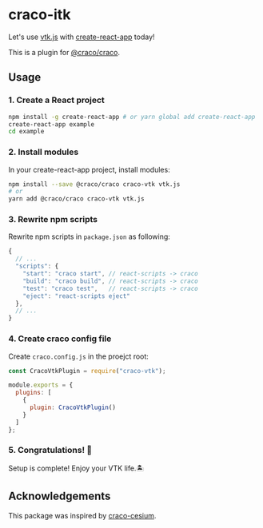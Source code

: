 # craco-itk

Let's use [vtk.js](https://kitware.github.io/vtk-js/index.html) with [create-react-app](https://github.com/facebook/create-react-app) today!

This is a plugin for [@craco/craco](https://github.com/sharegate/craco).

## Usage

### 1. Create a React project

```sh
npm install -g create-react-app # or yarn global add create-react-app
create-react-app example
cd example
```

### 2. Install modules

In your create-react-app project, install modules:

```sh
npm install --save @craco/craco craco-vtk vtk.js
# or
yarn add @craco/craco craco-vtk vtk.js
```

### 3. Rewrite npm scripts

Rewrite npm scripts in `package.json` as following:

```js
{
  // ...
  "scripts": {
    "start": "craco start", // react-scripts -> craco
    "build": "craco build", // react-scripts -> craco
    "test": "craco test",   // react-scripts -> craco
    "eject": "react-scripts eject"
  },
  // ...
}
```

### 4. Create craco config file

Create `craco.config.js` in the proejct root:

```js
const CracoVtkPlugin = require("craco-vtk");

module.exports = {
  plugins: [
    {
      plugin: CracoVtkPlugin()
    }
  ]
};
```

### 5. Congratulations! 🎉

Setup is complete! Enjoy your VTK life.🏝

## Acknowledgements

This package was inspired by [craco-cesium](https://github.com/darwin-education/craco-cesium).
